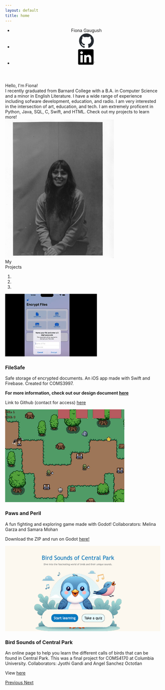 ```yaml
---
layout: default
title: home
---
```

<script src="static/simplepage.js"></script>

<body>
<header>
    <ul>
        <li class = "name"> <a> Fiona Gaugush </a>  </li>
        <li>
            <a href = "https://github.com/fionagaugush"> <img src="images/github-mark.png" height="50"></a>
        </li>
        <li>    <a href = "https://www.linkedin.com/in/fiona-gaugush-4b7b511b9/"> <img src="images/InBug-Black.png" height="50"></a>
        </li>
</ul>
</header>
<div id="aboutSection" >
    <div id="aboutTitle" >
        Hello, I'm Fiona!
    </div>
    <div class="container-fluid">
        <div class="row">
        <div class="col-6">
                <div id="aboutText">
                    I recently graduated from Barnard College with a B.A. in Computer Science and a minor in English Literature. I have a wide range of experience including sofware development, education, and radio. I am very interested in the intersection of art, education, and tech. I am extremely proficent in Python, Java, SQL, C, Swift, and HTML. Check out my projects to learn more!
                </div>
            </div>
            <div class="col-6">
                <div id="portrait">
                    <img src="images/portrait.JPEG" width="70%" >
                </div>
            </div>
        </div>
    </div>
</div>
<div id="projectSection" class="container-fluid">
    <div class="row">
        <div class="col-md-4 d-flex align-items-center">
            <div id="projectsText">
                My <br> Projects
            </div>
        </div>
        <div class="col-md-8">
            <div class="carousel-wrapper">
                <div id="myCarousel" class="carousel slide" data-ride="carousel">
                    <!-- Indicators -->
                    <ol class="carousel-indicators">
                        <li data-target="#myCarousel" data-slide-to="0" class="active"></li>
                        <li data-target="#myCarousel" data-slide-to="1"></li>
                        <li data-target="#myCarousel" data-slide-to="2"></li>
                    </ol>
                    <div class="carousel-inner">
                        <!-- Slide 1 -->
                        <div class="item active text-center">
                            <img src="images/travelsafe.png" class="carousel-img">
                            <div class="carousel-text">
                                <h3 color = "white">FileSafe</h3>
                                <p>Safe storage of encrypted documents. An iOS app made with Swift and Firebase. Created for COMS3997.</p>
                                <b>
                                    <p> For more information, check out our design document <a href = "https://docs.google.com/document/d/1fDti2-6BAYaTBDuyXUKpx1w3ME1SH7w0dc8VTikJsKY/edit?usp=sharing"> here </a> </p>
                                </b>
                                <p> Link to Github (contact for access)  <a href = "https://github.com/Aristotle2003/TravelSafe">  here </a> </p>
                            </div>
                        </div>
                        <div class="item text-center">
                            <img src="images/pawandperil.png" class="carousel-img">
                            <div class="carousel-text">
                                <h3 class = "white">Paws and Peril</h3>
                                <p>A fun fighting and exploring game made with Godot! Collaborators: Melina Garza and Samara Mohan</p>
                                <p> Download the ZIP and run on Godot <a href = "https://github.com/fionagaugush/VideoGameFinal" > here! </a></p>
                            </div>
                        </div>
                        <div class="item text-center">
                            <img src="images/birdapp.png" class="carousel-img">
                            <div class="carousel-text">
                                <h3 class = "white">Bird Sounds of Central Park</h3>
                                <p>An online page to help you learn the different calls of birds that can be found in Central Park. This was a final project for COMS4170 at Columbia University. Collaborators: Jyothi Gandi and Angel Sanchez Octotlan</p>
                                <p> View  <a href = "https://github.com/fionagaugush/UIDesignFinal"> here </a></p>
                            </div>
                        </div>
                    </div>
                    <a class="left carousel-control" href="#myCarousel" data-slide="prev">
                        <span class="glyphicon glyphicon-chevron-left"></span>
                        <span class="sr-only">Previous</span>
                    </a>
                    <a class="right carousel-control" href="#myCarousel" data-slide="next">
                        <span class="glyphicon glyphicon-chevron-right"></span>
                        <span class="sr-only">Next</span>
                    </a>
                </div>
            </div>
        </div>
    </div>
</div>
</body>




